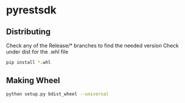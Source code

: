 # pyrestsdk

## Distributing
Check any of the Release/* branches to find the needed version
Check under dist for the .whl file

```bash
pip install *.whl
```

## Making Wheel
```bash
python setup.py bdist_wheel --universal
```